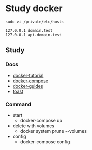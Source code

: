 # Study docker

```shell
sudo vi /private/etc/hosts

127.0.0.1 domain.test
127.0.0.1 api.domain.test
```


## Study
### Docs
- [docker-tutorial](https://docs.microsoft.com/ko-kr/visualstudio/docker/tutorials/docker-tutorial)
- [docker-compose](https://docs.microsoft.com/ko-kr/visualstudio/docker/tutorials/use-docker-compose)
- [docker-guides](https://docs.docker.com/get-started/overview/)
- [toast](https://meetup.toast.com/posts/277)

### Command
- start
  - docker-compose up
- delete with volumes
  - docker system prune --volumes
- config
  - docker-compose config